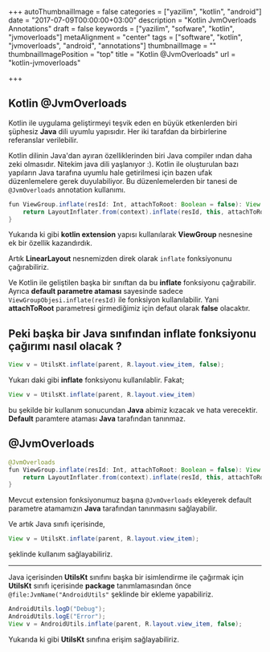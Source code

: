 +++
autoThumbnailImage = false
categories = ["yazilim", "kotlin", "android"]
date = "2017-07-09T00:00:00+03:00"
description = "Kotlin JvmOverloads Annotations"
draft = false
keywords = ["yazilim", "sofware", "kotlin", "jvmoverloads"]
metaAlignment = "center"
tags = ["software", "kotlin", "jvmoverloads", "android", "annotations"]
thumbnailImage = ""
thumbnailImagePosition = "top"
title = "Kotlin @JvmOverloads"
url = "kotlin-jvmoverloads"

+++

## Kotlin @JvmOverloads

Kotlin ile uygulama geliştirmeyi teşvik eden en büyük etkenlerden biri şüphesiz **Java** dili uyumlu yapısıdır. Her iki tarafdan da birbirlerine referanslar verilebilir.

Kotlin dilinin Java'dan ayıran özelliklerinden biri Java compiler ından daha zeki olmasıdır. Nitekim java dili yaşlanıyor :). Kotlin ile oluşturulan bazı yapıların Java tarafına uyumlu hale getirilmesi için bazen ufak düzenlemelere gerek duyulabiliyor.
Bu düzenlemelerden bir tanesi de `@JvmOverloads` annotation kullanımı.

```java
fun ViewGroup.inflate(resId: Int, attachToRoot: Boolean = false): View {
    return LayoutInflater.from(context).inflate(resId, this, attachToRoot)
}
```

Yukarıda ki gibi **kotlin extension** yapısı kullanılarak **ViewGroup** nesnesine ek bir özellik kazandırdık.

Artık **LinearLayout** nesnemizden direk olarak `inflate` fonksiyonunu çağırabiliriz.

Ve Kotlin ile geliştilen başka bir sınıftan da bu **inflate** fonksiyonu çağırabilir. Ayrıca **default parametre ataması** sayesinde sadece `ViewGroupObjesi.inflate(resId)` ile fonksiyon kullanılabilir. Yani **attachToRoot** parametresi girmediğimiz için defaut olarak **false** olacaktır.

## Peki başka bir Java sınıfından inflate fonksiyonu çağırımı nasıl olacak ?

```java
View v = UtilsKt.inflate(parent, R.layout.view_item, false);
```

Yukarı daki gibi **inflate** fonksiyonu kullanılablir. Fakat;

```java
View v = UtilsKt.inflate(parent, R.layout.view_item)
```

bu şekilde bir kullanım sonucundan **Java** abimiz kızacak ve hata verecektir. **Default** paramtere ataması **Java** tarafından tanınmaz.

## @JvmOverloads

```java
@JvmOverloads
fun ViewGroup.inflate(resId: Int, attachToRoot: Boolean = false): View {
    return LayoutInflater.from(context).inflate(resId, this, attachToRoot)
}
```

Mevcut extension fonksiyonumuz başına `@JvmOverloads` ekleyerek default parametre atamamızın **Java** tarafından tanınmasını sağlayabilir.

Ve artık Java sınıfı içerisinde,

```java
View v = UtilsKt.inflate(parent, R.layout.view_item);
```

şeklinde kullanım sağlayabiliriz.

---

Java içerisinden **UtilsKt** sınıfını başka bir isimlendirme ile çağırmak için **UtilsKt** sınıfı içerisinde **package** tanımlamasından önce `@file:JvmName("AndroidUtils"` şeklinde bir ekleme yapabiliriz.

```java
AndroidUtils.logD("Debug");
AndroidUtils.logE("Error");
View v = AndroidUtils.inflate(parent, R.layout.view_item, false);
```

Yukarıda ki gibi **UtilsKt** sınıfına erişim sağlayabiliriz.
